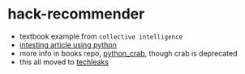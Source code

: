 



# hack-recommender

* textbook example from `collective intelligence`
* [intesting article using python](https://www.analyticsvidhya.com/blog/2016/06/quick-guide-build-recommendation-engine-python/)
* more info in books repo, [python_crab](https://bitbucket.org/Niarfe/book-sample-code/src/8e865094425b37ee2fde78dd0c3bb013e0b3bae0/blogs/python_crab/?at=master), though crab is deprecated 
* this all moved to [techleaks](https://github.com/HGData/techleaks/tree/master/textbook_example)
